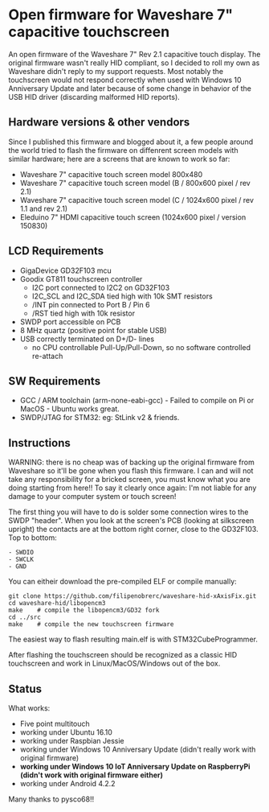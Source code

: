 Open firmware for Waveshare 7" capacitive touchscreen
=====================================================

An open firmware of the Waveshare 7" Rev 2.1 capacitive touch display. The original firmware wasn't really HID compliant, so I decided to roll my own as Waveshare didn't reply to my support requests.
Most notably the touchscreen would not respond correctly when used with Windows 10 Anniversary Update and later because of some change in behavior of the USB HID driver (discarding malformed HID reports).

Hardware versions & other vendors
---------------------------------

Since I published this firmware and blogged about it, a few people around the world tried to flash the firmware on diffenrent screen models with similar hardware; here are a screens that are known to work so far:

- Waveshare 7" capacitive touch screen model 800x480
- Waveshare 7" capacitive touch screen model (B / 800x600 pixel / rev 2.1)
- Waveshare 7" capacitive touch screen model (C / 1024x600 pixel / rev 1.1 and rev 2.1)
- Eleduino 7" HDMI capacitive touch screen (1024x600 pixel / version 150830)

LCD Requirements 
-----------------

- GigaDevice GD32F103 mcu
- Goodix GT811 touchscreen controller
	- I2C port connected to I2C2 on GD32F103
	- I2C_SCL and I2C_SDA tied high with 10k SMT resistors
	- /INT pin connected to Port B / Pin 6
	- /RST tied high with 10k resistor
- SWDP port accessible on PCB
- 8 MHz quartz (positive point for stable USB)
- USB correctly terminated on D+/D- lines
	- no CPU controllable Pull-Up/Pull-Down, so no software controlled re-attach

SW Requirements
---------------
- GCC / ARM toolchain (arm-none-eabi-gcc) - Failed to compile on Pi or MacOS - Ubuntu works great. 
- SWDP/JTAG for STM32: eg: StLink v2 & friends.

Instructions
------------

WARNING: there is no cheap was of backing up the original firmware from Waveshare so it'll be gone when you flash this firmware. I can and will not take any responsibility for a bricked screen, you must know what you are doing starting from here!! To say it clearly once again: I'm not liable for any damage to your computer system or touch screen!

The first thing you will have to do is solder some connection wires to the SWDP "header".
When you look at the screen's PCB (looking at silkscreen upright) the contacts are at the bottom right corner, close to the GD32F103.
Top to bottom:

	- SWDIO
	- SWCLK
	- GND

You can eitheir download the pre-compiled ELF or compile manually:

	git clone https://github.com/filipenobrerc/waveshare-hid-xAxisFix.git
	cd waveshare-hid/libopencm3
	make 	# compile the libopencm3/GD32 fork
	cd ../src
	make	# compile the new touchscreen firmware


The easiest way to flash resulting main.elf is with STM32CubeProgrammer.

After flashing the touchscreen should be recognized as a classic HID touchscreen and work in Linux/MacOS/Windows out of the box.


Status
------

What works:
- Five point multitouch
- working under Ubuntu 16.10
- working under Raspbian Jessie
- working under Windows 10 Anniversary Update (didn't really work with original firmware)
- **working under Windows 10 IoT Anniversary Update on RaspberryPi (didn't work with original firmware either)**
- working under Android 4.2.2


Many thanks to pysco68!!
